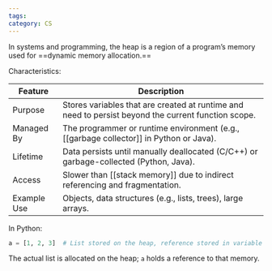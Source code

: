 ```yaml
---
tags: 
category: CS
---
```


In systems and programming, the heap is a region of a program’s memory used for ==dynamic memory allocation.==

Characteristics:

| Feature     | Description                                                                                         |
| ----------- | --------------------------------------------------------------------------------------------------- |
| Purpose     | Stores variables that are created at runtime and need to persist beyond the current function scope. |
| Managed By  | The programmer or runtime environment (e.g., [[garbage collector]] in Python or Java).              |
| Lifetime    | Data persists until manually deallocated (C/C++) or garbage-collected (Python, Java).               |
| Access      | Slower than [[stack memory]] due to indirect referencing and fragmentation.                         |
| Example Use | Objects, data structures (e.g., lists, trees), large arrays.                                        |

In Python:

```python
a = [1, 2, 3]  # List stored on the heap, reference stored in variable `a`
```

The actual list is allocated on the heap; `a` holds a reference to that memory.